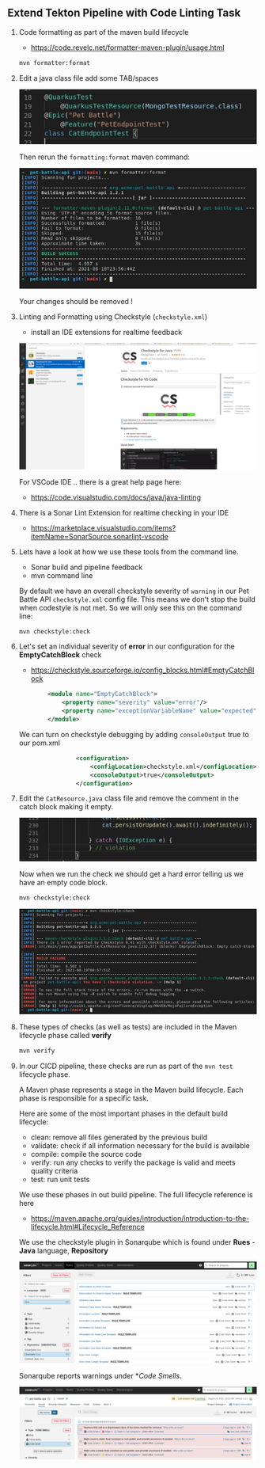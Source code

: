 ## Extend Tekton Pipeline with Code Linting Task

1. Code formatting as part of the maven build lifecycle
    - https://code.revelc.net/formatter-maven-plugin/usage.html

    ```bash
    mvn formatter:format
    ```

2. Edit a java class file add some TAB/spaces

    ![images/formatting-code-pb-api.png](images/formatting-code-pb-api-tab.png)

    Then rerun the `formatting:format` maven command:

    ![images/formatting-code-pb-api.png](images/formatting-code-pb-api.png)

    Your changes should be removed !

3. Linting and Formatting using Checkstyle (`checkstyle.xml`)

    - install an IDE extensions for realtime feedback

    ![images/checkstyle-extension.png](images/checkstyle-extension.png)

    For VSCode IDE .. there is a great help page here:

    - https://code.visualstudio.com/docs/java/java-linting

4. There is a Sonar Lint Extension for realtime checking in your IDE

    - https://marketplace.visualstudio.com/items?itemName=SonarSource.sonarlint-vscode

5. Lets have a look at how we use these tools from the command line.

    - Sonar build and pipeline feedback
    - mvn command line

    By default we have an overall checkstyle severity of `warning` in our Pet Battle API `checkstyle.xml` config file. This means we don't stop the build when codestyle is not met. So we will only see this on the command line:

    ```bash
    mvn checkstyle:check
    ```

6. Let's set an individual severity of **error** in our configuration for the **EmptyCatchBlock** check
    - https://checkstyle.sourceforge.io/config_blocks.html#EmptyCatchBlock

    ```xml
            <module name="EmptyCatchBlock">
                <property name="severity" value="error"/>
                <property name="exceptionVariableName" value="expected"/>
            </module>
    ```

    We can turn on checkstyle debugging by adding `consoleOutput` true to our pom.xml

    ```xml
                    <configuration>
                        <configLocation>checkstyle.xml</configLocation>
                        <consoleOutput>true</consoleOutput>
                    </configuration>
    ```

7. Edit the `CatResource.java` class file and remove the comment in the catch block making it empty.

    ![images/codestyle-violation.png](images/codestyle-violation.png)

    Now when we run the check we should get a hard error telling us we have an empty code block.

    ```bash
    mvn checkstyle:check
    ```

    ![images/checkstyle-error.png](images/checkstyle-error.png)

8. These types of checks (as well as tests) are included in the Maven lifecycle phase called **verify**

    ```bash
    mvn verify
    ```

9. In our CICD pipeline, these checks are run as part of the `mvn test` lifecycle phase.

    A Maven phase represents a stage in the Maven build lifecycle. Each phase is responsible for a specific task.

    Here are some of the most important phases in the default build lifecycle:

    - clean: remove all files generated by the previous build
    - validate: check if all information necessary for the build is available
    - compile: compile the source code
    - verify: run any checks to verify the package is valid and meets quality criteria
    - test: run unit tests

    We use these phases in out build pipeline. The full lifecycle reference is here
    - https://maven.apache.org/guides/introduction/introduction-to-the-lifecycle.html#Lifecycle_Reference

    We use the checkstyle plugin in Sonarqube which is found under **Rues** - **Java** language, **Repository**

    ![images/checkstyle-sonar.png](images/checkstyle-sonar.png)

    Sonarqube reports warnings under **Code Smells*.

    ![images/sonar-code-smells.png](images/sonar-code-smells.png)
